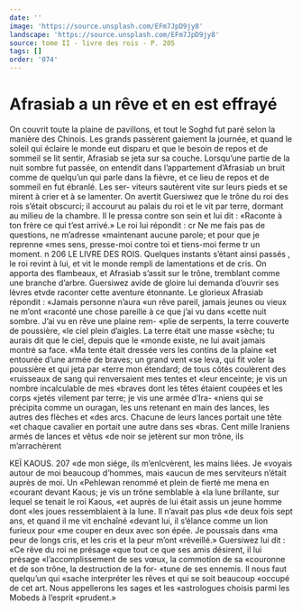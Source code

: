 ```yaml
---
date: ''
image: 'https://source.unsplash.com/EFm7JpD9jy8'
landscape: 'https://source.unsplash.com/EFm7JpD9jy8'
source: tome II - livre des rois - P. 205
tags: []
order: '074'
---
```


# Afrasiab a un rêve et en est effrayé

On couvrit toute la plaine de pavillons, et tout le Soghd fut paré selon la manière des Chinois. Les grands passèrent gaiement la journée, et quand le soleil qui éclaire le monde eut disparu et que le besoin de repos et de sommeil se lit sentir, Afrasiab se jeta sur sa couche.
Lorsqu’une partie de la nuit sombre fut passée,
on entendit dans l’appartement d’Afrasiab un bruit comme de quelqu’un qui parle dans la fièvre, et ce
lieu de repos et de sommeil en fut ébranlé. Les ser- viteurs sautèrent vite sur leurs pieds et se mirent à crier et à se lamenter. On avertit Guersiwez que le trône du roi des rois s’était obscurci; il accourut au
palais du roi et le vit par terre, dormant au milieu de la chambre. Il le pressa contre son sein et lui dit : «Raconte à ton frère ce qui t’est arrivé.» Le roi lui
répondit : cr Ne me fais pas de questions, ne m’adresse
«maintenant aucune parole; et pour que je reprenne «mes sens, presse-moi contre toi et tiens-moi ferme tr un moment. n
206 LE LIVRE DES ROIS. Quelques instants s’étant ainsi passés , le roi revint
à lui, et vit le monde rempli de lamentations et de cris. On apporta des flambeaux, et Afrasiab s’assit sur le trône, tremblant comme une branche d’arbre. Guersiwez avide de gloire lui demanda d’ouvrir ses lèvres etvde raconter cette aventure étonnante. Le glorieux Afrasiab répondit : «Jamais personne n’aura
«un rêve pareil, jamais jeunes ou vieux ne m’ont «raconté une chose pareille à ce que j’ai vu dans «cette nuit sombre. J’ai vu en rêve une plaine rem- «plie de serpents, la terre couverte de poussière, «le ciel plein d’aigles. La terre était une masse «sèche; tu aurais dit que le ciel, depuis que le «monde existe, ne lui avait jamais montré sa face. «Ma tente était dressée vers les contins de la plaine «et entourée d’une armée de braves; un grand vent
«se leva, qui fit voler la poussière et qui jeta par «terre mon étendard; de tous côtés coulèrent des «ruisseaux de sang qui renversaient mes tentes et «leur enceinte; je vis un nombre incalculable de mes «braves dont les têtes étaient coupées et les corps
«jetés vilement par terre; je vis une armée d’Ira-
«niens qui se précipita comme un ouragan, les uns retenant en main des lances, les autres des flèches et «des arcs. Chacune de leurs lances portait une tête
«et chaque cavalier en portait une autre dans ses «bras. Cent mille Iraniens armés de lances et vêtus
«de noir se jetèrent sur mon trône, ils m’arrachèrent

KEÏ KAOUS. 207 «de mon siége, ils m’enlcvèrent, les mains liées. Je
«voyais autour de moi beaucoup d’hommes, mais «aucun de mes serviteurs n’était auprès de moi. Un «Pehlewan renommé et plein de fierté me mena en «courant devant Kaous; je vis un trône semblable à «la lune brillante, sur lequel se tenait le roi Kaous, «et auprès de lui était assis un jeune homme dont «les joues ressemblaient à la lune. Il n’avait pas plus
«de deux fois sept ans, et quand il me vit enchaîné
«devant lui, il s’élance comme un lion furieux pour
«me couper en deux avec son épée. Je poussais dans
«ma peur de longs cris, et les cris et la peur m’ont «réveillé.»
Guersiwez lui dit : «Ce rêve du roi ne présage «que tout ce que ses amis désirent, il lui présage «l’accomplissement de ses vœux, la commotion de sa «couronne et de son trône, la destruction de la for- «tune de ses ennemis. Il nous faut quelqu’un qui «sache interpréter les rêves et qui se soit beaucoup «occupé de cet art. Nous appellerons les sages et les «astrologues choisis parmi les Mobeds à l’esprit «prudent.»
